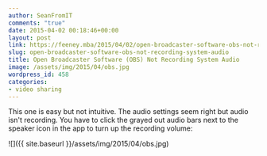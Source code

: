 ```yaml
---
author: SeanFromIT
comments: "true"
date: 2015-04-02 00:18:46+00:00
layout: post
link: https://feeney.mba/2015/04/02/open-broadcaster-software-obs-not-recording-system-audio/
slug: open-broadcaster-software-obs-not-recording-system-audio
title: Open Broadcaster Software (OBS) Not Recording System Audio
image: /assets/img/2015/04/obs.jpg
wordpress_id: 458
categories:
- video sharing
---
```


This one is easy but not intuitive. The audio settings seem right but audio isn't recording. You have to click the grayed out audio bars next to the speaker icon in the app to turn up the recording volume:

![]({{ site.baseurl }}/assets/img/2015/04/obs.jpg)
